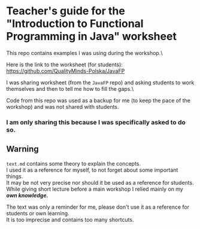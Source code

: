 # Teacher's guide for the "Introduction to Functional Programming in Java" worksheet

This repo contains examples I was using during the workshop.\

Here is the link to the worksheet (for students):\
https://github.com/QualityMinds-Polska/JavaFP

I was sharing worksheet (from the `JavaFP` repo)
and asking students to work themselves and then to tell me how to fill the gaps.\

Code from this repo was used as a backup for me (to keep the pace of the workshop) and was not shared with students.

### I am only sharing this because I was specifically asked to do so.

## Warning

`text.md` contains some theory to explain the concepts.\
I used it as a reference for myself, to not forget about some important things.\
It may be not very precise nor should it be used as a reference for students.\
While giving short lecture before a main workshop I relied mainly on my ***own knowledge.***

The text was only a reminder for me,
please don't use it as a reference for students or own learning.\
It is too imprecise and contains too many shortcuts.
